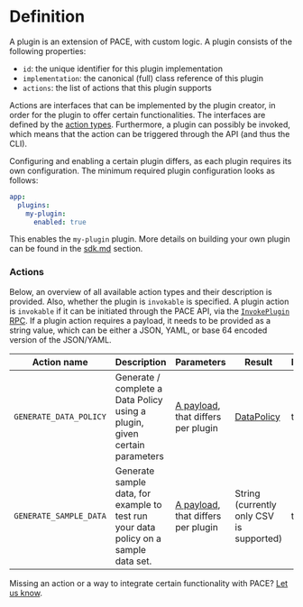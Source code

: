# Definition

A plugin is an extension of PACE, with custom logic. A plugin consists of the following properties:

* `id`: the unique identifier for this plugin implementation
* `implementation`: the canonical (full) class reference of this plugin
* `actions`: the list of actions that this plugin supports

Actions are interfaces that can be implemented by the plugin creator, in order for the plugin to offer certain functionalities. The interfaces are defined by the [action types](https://buf.build/getstrm/pace/docs/main:getstrm.pace.api.plugins.v1alpha#getstrm.pace.api.plugins.v1alpha.Action.Type). Furthermore, a plugin can possibly be invoked, which means that the action can be triggered through the API (and thus the CLI).

Configuring and enabling a certain plugin differs, as each plugin requires its own configuration. The minimum required plugin configuration looks as follows:

```yaml
app:
  plugins:
    my-plugin:
      enabled: true
```

This enables the `my-plugin` plugin. More details on building your own plugin can be found in the [sdk.md](sdk.md "mention") section.

### Actions

Below, an overview of all available action types and their description is provided. Also, whether the plugin is `invokable` is specified. A plugin action is `invokable` if it can be initiated through the PACE API, via the [`InvokePlugin` RPC](https://buf.build/getstrm/pace/docs/main:getstrm.pace.api.plugins.v1alpha#getstrm.pace.api.plugins.v1alpha.PluginsService.InvokePlugin). If a plugin action requires a payload, it needs to be provided as a string value, which can be either a JSON, YAML, or base 64 encoded version of the JSON/YAML.

<table data-full-width="true"><thead><tr><th width="249">Action name</th><th width="194">Description</th><th width="280">Parameters</th><th width="169">Result</th><th data-type="checkbox">Invokable</th></tr></thead><tbody><tr><td><code>GENERATE_DATA_POLICY</code></td><td>Generate / complete a Data Policy using a plugin, given certain parameters</td><td><a href="https://buf.build/getstrm/pace/docs/main:getstrm.pace.api.plugins.v1alpha#getstrm.pace.api.plugins.v1alpha.DataPolicyGenerator.Parameters">A payload</a>, that differs per plugin</td><td><a href="https://buf.build/getstrm/pace/docs/main:getstrm.pace.api.entities.v1alpha#getstrm.pace.api.entities.v1alpha.DataPolicy">DataPolicy</a></td><td>true</td></tr><tr><td><code>GENERATE_SAMPLE_DATA</code></td><td>Generate sample data, for example to test run your data policy on a sample data set.</td><td><a href="https://buf.build/getstrm/pace/docs/main:getstrm.pace.api.plugins.v1alpha#getstrm.pace.api.plugins.v1alpha.SampleDataGenerator.Parameters">A payload</a>, that differs per plugin</td><td>String (currently only CSV is supported)</td><td>true</td></tr></tbody></table>

Missing an action or a way to integrate certain functionality with PACE? [Let us know](../contact.md).
